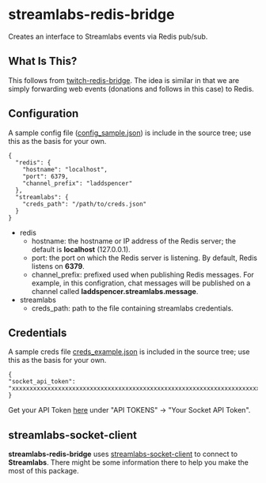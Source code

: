 # streamlabs-redis-bridge
Creates an interface to Streamlabs events via Redis pub/sub.

## What Is This?
This follows from [twitch-redis-bridge](https://github.com/laddspencer/twitch-redis-bridge). The idea is similar in that we are simply forwarding web events (donations and follows in this case) to Redis.

## Configuration
A sample config file ([config_sample.json](https://github.com/laddspencer/streamlabs-redis-bridge/blob/master/config_sample.json)) is include in the source tree; use this as the basis for your own.
```
{
  "redis": {
    "hostname": "localhost",
    "port": 6379,
    "channel_prefix": "laddspencer"
  },
  "streamlabs": {
    "creds_path": "/path/to/creds.json"
  }
}
```
- redis
  - hostname: the hostname or IP address of the Redis server; the default is **localhost** (127.0.0.1).
  - port: the port on which the Redis server is listening. By default, Redis listens on **6379**.
  - channel_prefix: prefixed used when publishing Redis messages. For example, in this configration, chat messages will be published on a channel called **laddspencer.streamlabs.message**.
- streamlabs
  - creds_path: path to the file containing streamlabs credentials.

## Credentials
A sample creds file [creds_example.json](https://github.com/laddspencer/streamlabs-redis-bridge/blob/master/creds_example.json) is included in the source tree; use this as the basis for your own.
```
{
"socket_api_token": "xxxxxxxxxxxxxxxxxxxxxxxxxxxxxxxxxxxxxxxxxxxxxxxxxxxxxxxxxxxxxxxxxxxxxxxxxxxxxxxxxxxxxxxxxxxxxxxxxxxxxxxxxxxxxxxxxxxxxxxxxxxxxxxxxxxxxxxxxxxxxxxxxxxxxxxxxxxxxxxxxxxxxxxxxxxxxxxxxxxxxxxxxxxxxxxxxxxxxxxxxxxxx",
}
```
Get your API Token [here](https://streamlabs.com/dashboard#/apisettings) under "API TOKENS" -> "Your Socket API Token".

## streamlabs-socket-client
**streamlabs-redis-bridge** uses [streamlabs-socket-client](https://www.npmjs.com/package/streamlabs-socket-client) to connect to **Streamlabs**. There might be some information there to help you make the most of this package.
